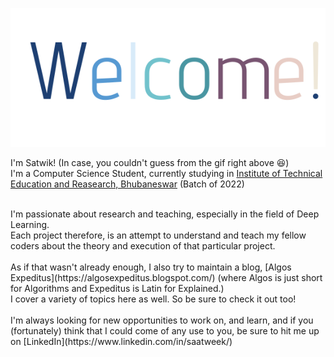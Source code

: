 
![Welcome Image](https://github.com/saatweek/saatweek/blob/main/Vanilla-3.3s-288px.svg)

I'm Satwik! (In case, you couldn't guess from the gif right above :satisfied:)
<br />I'm a Computer Science Student, currently studying in [Institute of Technical Education and Reasearch, Bhubaneswar](https://www.soa.ac.in/iter) (Batch of 2022)
<br />

<br />
I'm passionate about research and teaching, especially in the field of Deep Learning.
<br />Each project therefore, is an attempt to understand and teach my fellow coders about the theory and execution of that particular project.
<br />
<br />As if that wasn't already enough, I also try to maintain a blog, [Algos Expeditus](https://algosexpeditus.blogspot.com/) (where Algos is just short for Algorithms and Expeditus is Latin for Explained.) 
<br />I cover a variety of topics here as well. So be sure to check it out too! 
<br />
<br />
I'm always looking for new opportunities to work on, and learn, and if you (fortunately) think that I could come of any use to you, be sure to hit me up on [LinkedIn](https://www.linkedin.com/in/saatweek/)

<!--
**saatweek/saatweek** is a ✨ _special_ ✨ repository because its `README.md` (this file) appears on your GitHub profile.

Here are some ideas to get you started:

- 🔭 I’m currently working on ...
- 🌱 I’m currently learning ...
- 👯 I’m looking to collaborate on ...
- 🤔 I’m looking for help with ...
- 💬 Ask me about ...
- 📫 How to reach me: ...
- 😄 Pronouns: ...
- ⚡ Fun fact: ...
-->
